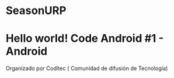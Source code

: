 SeasonURP
=========
Hello world! Code Android #1 - Android
=========
Organizado por Coditec ( Comunidad de difusión de Tecnología)
